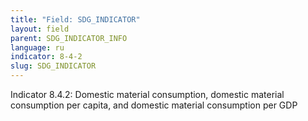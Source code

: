 ```yaml
---
title: "Field: SDG_INDICATOR"
layout: field
parent: SDG_INDICATOR_INFO
language: ru
indicator: 8-4-2
slug: SDG_INDICATOR
---
```

Indicator 8.4.2: Domestic material consumption, domestic material consumption per capita, and domestic material consumption per GDP